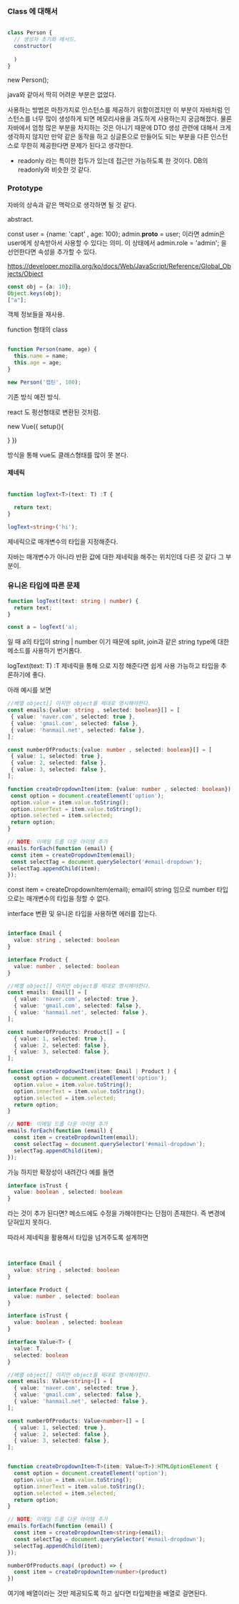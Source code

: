### Class 에 대해서

```js

class Person {
  // 생성자 초기화 메서드.
  constructor(
    
  )
}

```

new Person();

java와 같아서 딱히 어려운 부분은 없었다.

사용하는 방법은 마찬가지로 인스턴스를 제공하기 위함이겠지만 이 부분이 자바처럼 인스턴스를 너무 많이 생성하게 되면 메모리사용을 과도하게 사용하는지 궁금해졌다.
물론 자바에서 엄청 많은 부분을 차지하는 것은 아니기 때문에 DTO 생성 관련에 대해서 크게 생각하지 않지만 만약 같은 동작을 하고 싱글톤으로 만들어도 되는 부분을 다른 인스턴스로 무한히 제공한다면 문제가 된다고 생각한다.

+ readonly 라는 특이한 접두가 있는데 접근만 가능하도록 한 것이다. DB의 readonly와 비슷한 것 같다.



### Prototype

자바의 상속과 같은 맥락으로 생각하면 될 것 같다.

abstract.

const user = {name: 'capt' , age: 100};
admin.__proto__ = user;
이라면 admin은 user에게 상속받아서 사용할 수 있다는 의미.
이 상태에서 admin.role = 'admin'; 을 선언한다면 속성을 추가할 수 있다.

https://developer.mozilla.org/ko/docs/Web/JavaScript/Reference/Global_Objects/Object

```ts
const obj = {a: 10};
Object.keys(obj);
["a"];

```

객체 정보들을 재사용.

function 형태의 class

```js

function Person(name, age) {
  this.name = name;
  this.age = age;
}

new Person('캡틴', 100);
```

기존 방식 예전 방식. 

react 도 펑션형태로 변환된 것처럼.

new Vue({
  setup(){
  
  }
})

방식을 통해 vue도 클래스형태를 많이 못 본다.


#### 제네릭


```ts

function logText<T>(text: T) :T {

  return text;
}

logText<string>('hi');

```

제네릭으로 매개변수의 타입을 지정해준다.

자바는 매개변수가 아니라 반환 값에 대한 제네릭을 해주는 위치인데 다른 것 같다 그 부분이.

### 유니온 타입에 따른 문제

```ts
function logText(text: string | number) {
  return text;
}

const a = logText('a);

```
일 때 a의 타입이 string | number 이기 때문에 split, join과 같은 string type에 대한 메소드를 사용하기 번거롭다.

 logText<T>(text: T) :T  제네릭을 통해 <string> 으로 지정 해준다면 쉽게 사용 가능하고 타입을 추론하기에 좋다.

 아래 예시를 보면


 ```ts
//배열 object[] 이지만 object를 제대로 명시해야한다.
const emails:{value: string , selected: boolean}[] = [
  { value: 'naver.com', selected: true },
  { value: 'gmail.com', selected: false },
  { value: 'hanmail.net', selected: false },
];

const numberOfProducts:{value: number , selected: boolean}[] = [
  { value: 1, selected: true },
  { value: 2, selected: false },
  { value: 3, selected: false },
];

function createDropdownItem(item: {value: number , selected: boolean}) {
  const option = document.createElement('option');
  option.value = item.value.toString();
  option.innerText = item.value.toString();
  option.selected = item.selected;
  return option;
}

// NOTE: 이메일 드롭 다운 아이템 추가
emails.forEach(function (email) {
  const item = createDropdownItem(email);
  const selectTag = document.querySelector('#email-dropdown');
  selectTag.appendChild(item);
});

```


  const item = createDropdownItem(email); email이 string 임으로 number 타입으로는 매개변수의 타입을 정할 수 없다.


interface 변환 및 유니온 타입을 사용하면 에러를 잡는다.

```ts

interface Email {
  value: string , selected: boolean
}

interface Product {
  value: number , selected: boolean
}

//배열 object[] 이지만 object를 제대로 명시해야한다.
const emails: Email[] = [
  { value: 'naver.com', selected: true },
  { value: 'gmail.com', selected: false },
  { value: 'hanmail.net', selected: false },
];

const numberOfProducts: Product[] = [
  { value: 1, selected: true },
  { value: 2, selected: false },
  { value: 3, selected: false },
];

function createDropdownItem(item: Email | Product ) {
  const option = document.createElement('option');
  option.value = item.value.toString();
  option.innerText = item.value.toString();
  option.selected = item.selected;
  return option;
}

// NOTE: 이메일 드롭 다운 아이템 추가
emails.forEach(function (email) {
  const item = createDropdownItem(email);
  const selectTag = document.querySelector('#email-dropdown');
  selectTag.appendChild(item);
});
```
가능 하지만 확장성이 내려간다 예를 들면

```ts
interface isTrust {
  value: boolean , selected: boolean
}

```

라는 것이 추가 된다면? 메소드에도 수정을 가해야한다는 단점이 존재한다.
즉 변경에 닫혀있지 못하다.

따라서 제네릭을 활용해서 타입을 넘겨주도록 설계하면

```ts


interface Email {
  value: string , selected: boolean
}

interface Product {
  value: number , selected: boolean
}

interface isTrust {
  value: boolean , selected: boolean
}

interface Value<T> {
  value: T,
  selected: boolean
}

//배열 object[] 이지만 object를 제대로 명시해야한다.
const emails: Value<string>[] = [
  { value: 'naver.com', selected: true },
  { value: 'gmail.com', selected: false },
  { value: 'hanmail.net', selected: false },
];

const numberOfProducts: Value<number>[] = [
  { value: 1, selected: true },
  { value: 2, selected: false },
  { value: 3, selected: false },
];


function createDropdownItem<T>(item: Value<T>):HTMLOptionElement {
  const option = document.createElement('option');
  option.value = item.value.toString();
  option.innerText = item.value.toString();
  option.selected = item.selected;
  return option;
}

// NOTE: 이메일 드롭 다운 아이템 추가
emails.forEach(function (email) {
  const item = createDropdownItem<string>(email);
  const selectTag = document.querySelector('#email-dropdown');
  selectTag.appendChild(item);
});

numberOfProducts.map( (product) => {
  const item = createDropdownItem<number>(product)
})
```

여기에 배열이라는 것만 제공되도록 하고 싶다면 타입제한을 배열로 걸면된다.




